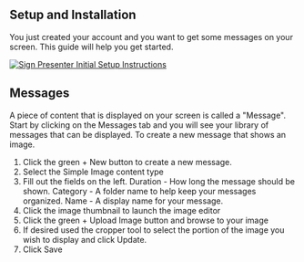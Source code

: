 ## Setup and Installation

You just created your account and you want to get some messages on your screen. This guide will help you get started.

[![Sign Presenter Initial Setup Instructions](https://img.youtube.com/vi/H-CsTizgRSU/0.jpg)](https://www.youtube.com/watch?v=H-CsTizgRSU)

## Messages

A piece of content that is displayed on your screen is called a "Message". Start by clicking on the Messages tab and you will see your library of messages that can be displayed. To create a new message that shows an image.

1. Click the green + New button to create a new message.
2. Select the Simple Image content type
3. Fill out the fields on the left. Duration - How long the message should be shown. Category - A folder name to help keep your messages organized. Name - A display name for your message.
4. Click the image thumbnail to launch the image editor
5. Click the green + Upload Image button and browse to your image
6. If desired used the cropper tool to select the portion of the image you wish to display and click Update.
7. Click Save
